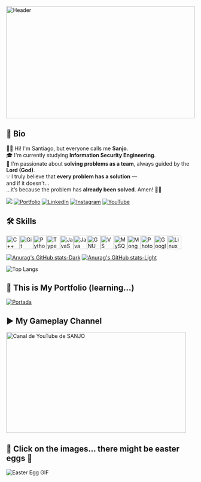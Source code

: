 <a href="https://emulatorgames.onl/gba-pokemon-fire-red-version" target="_blank">
  <img src="https://i.imgur.com/dSBFdQI.png" alt="Header" style="width:100%; max-height:300px;">
</a>

## 📌 Bio

🙋‍♂️ Hi! I'm Santiago, but everyone calls me **Sanjo**.  
🎓 I'm currently studying **Information Security Engineering**.  
🧠 I'm passionate about **solving problems as a team**, always guided by the **Lord (God)**.  
💡 I truly believe that **every problem has a solution** —  
and if it doesn't…  
…it’s because the problem has **already been solved**. Amen! 🙏🏻

![](https://komarev.com/ghpvc/?username=SANJO777&color=blueviolet)
[![Portfolio](https://img.shields.io/badge/Portfolio-%23000000?logo=githubpages&logoColor=white)](https://sanjo777.github.io/portfolio/)
[![LinkedIn](https://img.shields.io/badge/LinkedIn-%230077B5?logo=linkedin&logoColor=white)](https://www.linkedin.com/in/santiago-rodríguez-0b7476375)
[![Instagram](https://img.shields.io/badge/Instagram-%23E4405F?logo=instagram&logoColor=white)](https://www.instagram.com/saantiago.rodriguez?igsh=YmZ3NnYwb21qc3Y1)
[![YouTube](https://img.shields.io/badge/YouTube-%23FF0000?logo=youtube&logoColor=white)](https://m.youtube.com/@sjrpnocommentary)

## 🛠️ Skills

<p align="left">
<a href="https://docs.microsoft.com/en-us/cpp/?view=msvc-170" target="_blank" rel="noreferrer"><img src="https://raw.githubusercontent.com/danielcranney/readme-generator/main/public/icons/skills/cplusplus-colored.svg" width="36" height="36" alt="C++" title="C++"/></a><a href="https://git-scm.com/" target="_blank" rel="noreferrer"><img src="https://raw.githubusercontent.com/danielcranney/readme-generator/main/public/icons/skills/git-colored.svg" width="36" height="36" alt="Git" title="Git"/></a><a href="https://www.python.org/" target="_blank" rel="noreferrer"><img src="https://raw.githubusercontent.com/danielcranney/readme-generator/main/public/icons/skills/python-colored.svg" width="36" height="36" alt="Python" title="Python"/></a><a href="https://www.typescriptlang.org/" target="_blank" rel="noreferrer"><img src="https://raw.githubusercontent.com/danielcranney/readme-generator/main/public/icons/skills/typescript-colored.svg" width="36" height="36" alt="TypeScript" title="TypeScript"/></a><a href="https://developer.mozilla.org/en-US/docs/Web/JavaScript" target="_blank" rel="noreferrer"><img src="https://raw.githubusercontent.com/danielcranney/readme-generator/main/public/icons/skills/javascript-colored.svg" width="36" height="36" alt="JavaScript" title="JavaScript"/></a><a href="https://www.oracle.com/java/" target="_blank" rel="noreferrer"><img src="https://raw.githubusercontent.com/danielcranney/readme-generator/main/public/icons/skills/java-colored.svg" width="36" height="36" alt="Java" title="Java"/></a><a href="https://www.gnu.org/software/bash/" target="_blank" rel="noreferrer"><img src="https://raw.githubusercontent.com/danielcranney/readme-generator/main/public/icons/skills/gnubash.svg" width="36" height="36" alt="GNU Bash" title="GNU Bash"/></a><a href="https://code.visualstudio.com/" target="_blank" rel="noreferrer"><img src="https://raw.githubusercontent.com/danielcranney/readme-generator/main/public/icons/skills/visualstudiocode-colored.svg" width="36" height="36" alt="VS Code" title="VS Code"/></a><a href="https://www.mysql.com/" target="_blank" rel="noreferrer"><img src="https://raw.githubusercontent.com/danielcranney/readme-generator/main/public/icons/skills/mysql-colored.svg" width="36" height="36" alt="MySQL" title="MySQL"/></a><a href="https://www.mongodb.com/" target="_blank" rel="noreferrer"><img src="https://raw.githubusercontent.com/danielcranney/readme-generator/main/public/icons/skills/mongodb-colored.svg" width="36" height="36" alt="MongoDB" title="MongoDB"/></a><a href="https://www.adobe.com/uk/products/photoshop.html" target="_blank" rel="noreferrer"><img src="https://raw.githubusercontent.com/danielcranney/readme-generator/main/public/icons/skills/photoshop-colored.svg" width="36" height="36" alt="Photoshop" title="Photoshop"/></a><a href="https://cloud.google.com/" target="_blank" rel="noreferrer"><img src="https://raw.githubusercontent.com/danielcranney/readme-generator/main/public/icons/skills/googlecloud-colored.svg" width="36" height="36" alt="Google Cloud" title="Google Cloud"/></a><a href="https://www.linux.org" target="_blank" rel="noreferrer"><img src="https://raw.githubusercontent.com/danielcranney/readme-generator/main/public/icons/skills/linux-colored.svg" width="36" height="36" alt="Linux" title="Linux"/></a>
</p>

[![Anurag's GitHub stats-Dark](https://github-readme-stats.vercel.app/api?username=SANJO777&show_icons=true&theme=dark#gh-dark-mode-only)](https://github.com/anuraghazra/github-readme-stats#gh-dark-mode-only)
[![Anurag's GitHub stats-Light](https://github-readme-stats.vercel.app/api?username=SANJO777&show_icons=true&theme=default#gh-light-mode-only)](https://github.com/anuraghazra/github-readme-stats#gh-light-mode-only)

![Top Langs](https://github-readme-stats.vercel.app/api/top-langs/?username=SANJO777&hide_progress=true)

## 💼 This is My Portfolio (learning...)

[![Portada](https://i.imgur.com/WWNolMj.png)](https://sanjo777.github.io/portfolio/)

## ▶️ My Gameplay Channel

<a href="https://m.youtube.com/@sjrpnocommentary" target="_blank">
  <img src="https://i.imgur.com/b83b7yF.jpeg" alt="Canal de YouTube de SANJO" width="480" height="270">
</a>

## 👀 Click on the images… there might be easter eggs 🥚

![Easter Egg GIF](https://media4.giphy.com/media/v1.Y2lkPTc5MGI3NjExdHBuOTZqOHh1MXUyNm1mczB5NGgwdGMybDMycW4xYzh3MTA4anh2YyZlcD12MV9pbnRlcm5hbF9naWZfYnlfaWQmY3Q9Zw/ztPDz6vdmh3TqRti4j/giphy.gif)

